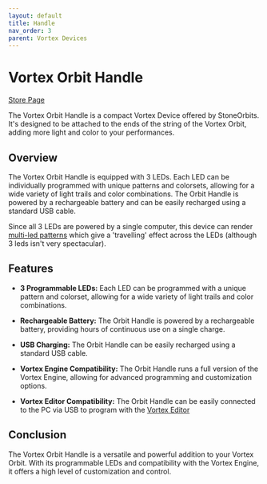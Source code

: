 ```yaml
---
layout: default
title: Handle
nav_order: 3
parent: Vortex Devices
---
```


# Vortex Orbit Handle
[Store Page](https://stoneorbits.com/products/omega-handles)

The Vortex Orbit Handle is a compact Vortex Device offered by StoneOrbits. It's designed to be attached to the ends of the string of the Vortex Orbit, adding more light and color to your performances.

## Overview

The Vortex Orbit Handle is equipped with 3 LEDs. Each LED can be individually programmed with unique patterns and colorsets, allowing for a wide variety of light trails and color combinations. The Orbit Handle is powered by a rechargeable battery and can be easily recharged using a standard USB cable.

Since all 3 LEDs are powered by a single computer, this device can render [multi-led patterns](patterns.html) which give a 'travelling' effect across the LEDs (although 3 leds isn't very spectacular).

## Features

- **3 Programmable LEDs:** Each LED can be programmed with a unique pattern and colorset, allowing for a wide variety of light trails and color combinations.

- **Rechargeable Battery:** The Orbit Handle is powered by a rechargeable battery, providing hours of continuous use on a single charge.

- **USB Charging:** The Orbit Handle can be easily recharged using a standard USB cable.

- **Vortex Engine Compatibility:** The Orbit Handle runs a full version of the Vortex Engine, allowing for advanced programming and customization options.

- **Vortex Editor Compatibility:** The Orbit Handle can be easily connected to the PC via USB to program with the [Vortex Editor](editor.html)

## Conclusion

The Vortex Orbit Handle is a versatile and powerful addition to your Vortex Orbit. With its programmable LEDs and compatibility with the Vortex Engine, it offers a high level of customization and control.

